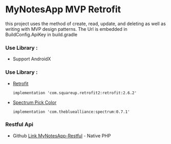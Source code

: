 # MyNotesApp MVP Retrofit 
this project uses the method of create, read, update, and deleting as well as writing with MVP design patterns. The Url is embedded in BuildConfig.ApiKey in build.gradle

### Use Library :
- Support AndroidX

### Use Library :
- [Retrofit](https://square.github.io/retrofit/)

  ```
  implementation 'com.squareup.retrofit2:retrofit:2.6.2'
  ```
  
- [Spectrum Pick Color](https://github.com/the-blue-alliance/spectrum)

  ```
  implementation 'com.thebluealliance:spectrum:0.7.1'
  ```
### Restful Api
- Github [Link MyNotesApp-Restful](http://www.google.com) - Native PHP

